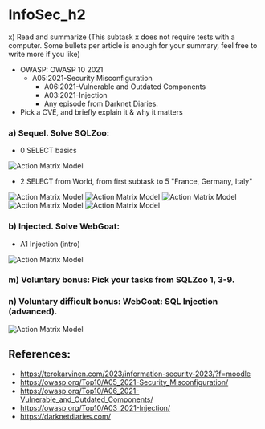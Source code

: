 # InfoSec_h2

x) Read and summarize (This subtask x does not require tests with a computer. Some bullets per article is enough for your summary, feel free to write more if you like)
+ OWASP: OWASP 10 2021
  - A05:2021-Security Misconfiguration
    * A06:2021-Vulnerable and Outdated Components
    * A03:2021-Injection
    * Any episode from Darknet Diaries.
+ Pick a CVE, and briefly explain it & why it matters





### a) Sequel. Solve SQLZoo:
* 0 SELECT basics

![Action Matrix Model](1.JPG)

* 2 SELECT from World, from first subtask to 5 "France, Germany, Italy"

![Action Matrix Model](2.JPG)
![Action Matrix Model](3.JPG)
![Action Matrix Model](4.JPG)
![Action Matrix Model](5.JPG)
![Action Matrix Model](6.JPG)

### b) Injected. Solve WebGoat:
* A1 Injection (intro)

![Action Matrix Model](8.JPG)



### m) Voluntary bonus: Pick your tasks from SQLZoo 1, 3-9.




### n) Voluntary difficult bonus: WebGoat: SQL Injection (advanced).

![Action Matrix Model](7.JPG)



## References: 

* https://terokarvinen.com/2023/information-security-2023/?f=moodle
* https://owasp.org/Top10/A05_2021-Security_Misconfiguration/
* https://owasp.org/Top10/A06_2021-Vulnerable_and_Outdated_Components/
* https://owasp.org/Top10/A03_2021-Injection/
* https://darknetdiaries.com/
